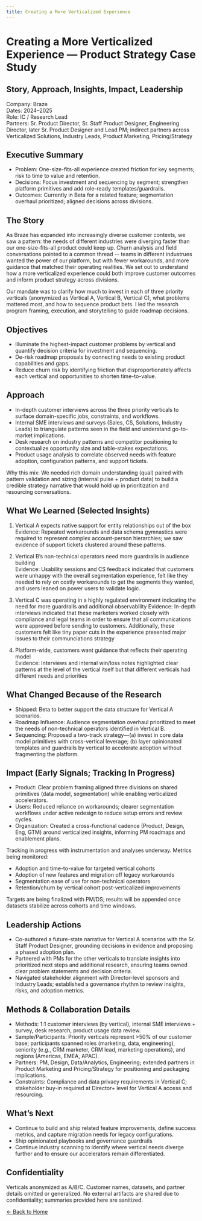 ```yaml
---
title: Creating a More Verticalized Experience
---
```


# Creating a More Verticalized Experience — Product Strategy Case Study

## Story, Approach, Insights, Impact, Leadership

Company: Braze  
Dates: 2024–2025  
Role: IC / Research Lead  
Partners: Sr. Product Director, Sr. Staff Product Designer, Engineering Director, later Sr. Product Designer and Lead PM; indirect partners across Verticalized Solutions, Industry Leads, Product Marketing, Pricing/Strategy

## Executive Summary
- Problem: One-size-fits-all experience created friction for key segments; risk to time to value and retention.
- Decisions: Focus investment and sequencing by segment; strengthen platform primitives and add role-ready templates/guardrails.
- Outcomes: Currently in Beta for a related feature; segmentation overhaul prioritized; aligned decisions across divisions.

## The Story
As Braze has expanded into increasingly diverse customer contexts, we saw a pattern: the needs of different industries were diverging faster than our one-size-fits-all product could keep up. Churn analysis and field conversations pointed to a common thread -- teams in different industrues wanted the power of our platform, but with fewer workarounds, and more guidance that matched their operating realities. We set out to understand how a more verticalized experience could both improve customer outcomes and inform product strategy across divisions.

Our mandate was to clarify how much to invest in each of three priority verticals (anonymized as Vertical A, Vertical B, Vertical C), what problems mattered most, and how to sequence product bets. I led the research program framing, execution, and storytelling to guide roadmap decisions.

## Objectives
- Illuminate the highest-impact customer problems by vertical and quantify decision criteria for investment and sequencing.
- De-risk roadmap proposals by connecting needs to existing product capabilities and gaps.
- Reduce churn risk by identifying friction that disproportionately affects each vertical and opportunities to shorten time-to-value.

## Approach
- In-depth customer interviews across the three priority verticals to surface domain-specific jobs, constraints, and workflows.
- Internal SME interviews and surveys (Sales, CS, Solutions, Industry Leads) to triangulate patterns seen in the field and understand go-to-market implications.
- Desk research on industry patterns and competitor positioning to contextualize opportunity size and table-stakes expectations.
- Product usage analysis to correlate observed needs with feature adoption, configuration patterns, and support tickets.

Why this mix: We needed rich domain understanding (qual) paired with pattern validation and sizing (internal pulse + product data) to build a credible strategy narrative that would hold up in prioritization and resourcing conversations.

## What We Learned (Selected Insights)
1) Vertical A expects native support for entity relationships out of the box  
   Evidence: Repeated workarounds and data schema gymnastics were required to represent complex account-person hierarchies; we saw evidence of support tickets clustered around these patterns.

2) Vertical B’s non-technical operators need more guardrails in audience building  
   Evidence: Usability sessions and CS feedback indicated that customers were unhappy with the overall segmentation experience, felt like they needed to rely on costly workarounds to get the segments they wanted, and users leaned on power users to validate logic.

3) Vertical C was operating in a highly regulated environment indicating the need for more guardrails and additional observability
   Evidence: In-depth interviews indicated that these marketers worked closely with compliance and legal teams in order to ensure that all communications were approved before sending to customers. Additionally, these customers felt like tiny paper cuts in the experience presented major issues to their communciations strategy

4) Platform-wide, customers want guidance that reflects their operating model  
   Evidence: Interviews and internal win/loss notes highlighted clear patterns at the level of the vertical itself but that different verticals had different needs and priorities

## What Changed Because of the Research
- Shipped: Beta to better support the data structure for Vertical A scenarios.
- Roadmap Influence: Audience segmentation overhaul prioritized to meet the needs of non-technical operators identified in Vertical B.
- Sequencing: Proposed a two-track strategy—(a) invest in core data model primitives with cross-vertical leverage; (b) layer opinionated templates and guardrails by vertical to accelerate adoption without fragmenting the platform.

## Impact (Early Signals; Tracking In Progress)
- Product: Clear problem framing aligned three divisions on shared primitives (data model, segmentation) while enabling verticalized accelerators.
- Users: Reduced reliance on workarounds; clearer segmentation workflows under active redesign to reduce setup errors and review cycles.
- Organization: Created a cross-functional cadence (Product, Design, Eng, GTM) around verticalized insights, informing PM roadmaps and enablement plans.

Tracking in progress with instrumentation and analyses underway. Metrics being monitored:
- Adoption and time-to-value for targeted vertical cohorts
- Adoption of new features and migration off legacy workarounds
- Segmentation ease of use for non-technical operators
- Retention/churn by vertical cohort post-verticalized improvements

Targets are being finalized with PM/DS; results will be appended once datasets stabilize across cohorts and time windows.

## Leadership Actions
- Co-authored a future-state narrative for Vertical A scenarios with the Sr. Staff Product Designer, grounding decisions in evidence and proposing a phased adoption plan.
- Partnered with PMs for the other verticals to translate insights into prioritized next steps and additional research, ensuring teams owned clear problem statements and decision criteria.
- Navigated stakeholder alignment with Director-level sponsors and Industry Leads; established a governance rhythm to review insights, risks, and adoption metrics.

## Methods & Collaboration Details
- Methods: 1:1 customer interviews (by vertical), internal SME interviews + survey, desk research, product usage data review.
- Sample/Participants: Priority verticals represent >50% of our customer base; participants spanned roles (marketing, data, engineering), seniority (e.g., CRM marketer, CRM lead, marketing operations), and regions (Americas, EMEA, APAC).
- Partners: PM, Design, Data/Analytics, Engineering; extended partners in Product Marketing and Pricing/Strategy for positioning and packaging implications.
- Constraints: Compliance and data privacy requirements in Vertical C; stakeholder buy-in required at Director+ level for Vertical A access and resourcing.

## What’s Next
- Continue to build and ship related feature improvements, define success metrics, and capture migration needs for legacy configurations.  
- Ship opinionated playbooks and governance guardrails
- Continue industry scanning to identify where vertical needs diverge further and to ensure our accelerators remain differentiated.

## Confidentiality
Verticals anonymized as A/B/C. Customer names, datasets, and partner details omitted or generalized. No external artifacts are shared due to confidentiality; summaries provided here are sanitized.

[← Back to Home](/ux_research_portfolio/)

